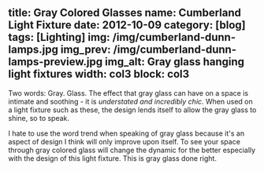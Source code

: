 title: Gray Colored Glasses
name: Cumberland Light Fixture
date: 2012-10-09
category: [blog]
tags: [Lighting]
img: /img/cumberland-dunn-lamps.jpg
img_prev: /img/cumberland-dunn-lamps-preview.jpg
img_alt: Gray glass hanging light fixtures
width: col3
block: col3
---
Two words: Gray. Glass.  The effect that gray glass can have on a space is intimate and soothing - it is *understated and incredibly chic*.  When used on a light fixture such as these, the design lends itself to allow the gray glass to shine, so to speak.  

I hate to use the word trend when speaking of gray glass because it's an aspect of design I think will only improve upon itself.  To see your space through gray colored glass will change the dynamic for the better especially with the design of this light fixture.  This is gray glass done right.